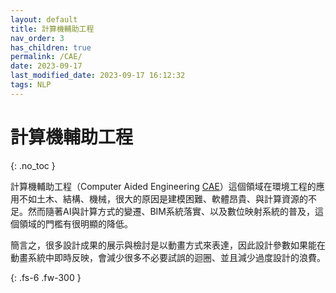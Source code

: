```yaml
---
layout: default
title: 計算機輔助工程
nav_order: 3
has_children: true
permalink: /CAE/
date: 2023-09-17
last_modified_date: 2023-09-17 16:12:32
tags: NLP
---
```


# 計算機輔助工程
{: .no_toc }

計算機輔助工程（Computer Aided Engineering [CAE](https://zh.wikipedia.org/zh-tw/计算机辅助工程)）這個領域在環境工程的應用不如土木、結構、機械，很大的原因是建模困難、軟體昂貴、與計算資源的不足。然而隨著AI與計算方式的變遷、BIM系統落實、以及數位映射系統的普及，這個領域的門檻有很明顯的降低。

簡言之，很多設計成果的展示與檢討是以動畫方式來表達，因此設計參數如果能在動畫系統中即時反映，會減少很多不必要試誤的迴圈、並且減少過度設計的浪費。

{: .fs-6 .fw-300 }
